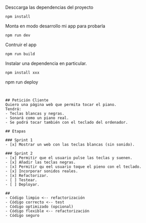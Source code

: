 Desccarga las dependencias del proyecto
```
npm install
```

Monta en modo desarrollo mi app para probarla
```
npm run dev
```

Contruir el app
```
npm run build 
```

Instalar una dependencia en particular.
```
npm install xxx
```

npm run deploy
```


## Petición Cliente
Quiero una página web que permita tocar el piano.
Tendrá: 
- Teclas blancas y negras.
- Sonará como un piano real.
- Se podrá tocar también con el teclado del ordenador.
 
## Etapas

### Sprint 1
- [x] Mostrar un web con las teclas blancas (sin sonido).
  
### Sprint 2
- [x] Permitir que el usuario pulse las teclas y suenen.
- [x] Añadir las teclas negras.
- [x] Permitir qu eel usuario toque el pieno con el teclado.
- [x] Incorporar sonidos reales.
- [x] Refactorizar.
- [ ] Testear.
- [ ] Deployar.

## 
- Código limpio <-- refactorización
- Código correcto <-- test
- Código optimizado (opcional)
- Código flexible <-- refactorización
- Código seguro
